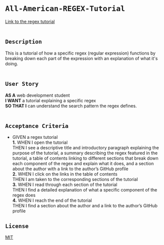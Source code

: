 # **``All-American-REGEX-Tutorial``**
[Link to the regex tutorial](https://gist.github.com/MrBrandtCox/46013867667218b62f3ac32bb76ec953#file-all-american-regex-tutorial-md)
</br></br>


## **``Description``**
This is a tutorial of how a specific regex (regular expression) functions by breaking down each part of the expression with an explanation of what it's doing.
</br></br>


## **``User Story``**
**AS A** web development student </br>
**I WANT** a tutorial explaining a specific regex </br>
**SO THAT I** can understand the search pattern the regex defines.
</br></br>


## **``Acceptance Criteria``**
* GIVEN a regex tutorial </br>
**1.** WHEN I open the tutorial </br>
THEN I see a descriptive title and introductory paragraph explaining the purpose of the tutorial, a summary describing the regex featured in 
the tutorial, a table of contents linking to different sections that break down each component of the regex and explain what it does, and a
section about the author with a link to the author’s GitHub profile </br>
**2.** WHEN I click on the links in the table of contents </br>
THEN I am taken to the corresponding sections of the tutorial </br>
**3.** WHEN I read through each section of the tutorial </br>
THEN I find a detailed explanation of what a specific component of the regex does </br>
**4.** WHEN I reach the end of the tutorial </br>
THEN I find a section about the author and a link to the author’s GitHub profile</br>

## **``License``**
[MIT](https://github.com/MrBrandtCox/All-American-REGEX-Tutorial/blob/main/LICENSE)